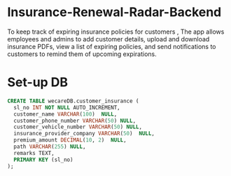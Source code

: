 # Insurance-Renewal-Radar-Backend
To keep track of expiring insurance policies for customers , The app allows employees and admins to add customer details, upload and download insurance PDFs, view a list of expiring policies, and send notifications to customers to remind them of upcoming expirations.

# Set-up DB

```sql
CREATE TABLE wecareDB.customer_insurance (
  sl_no INT NOT NULL AUTO_INCREMENT,
  customer_name VARCHAR(100)  NULL,
  customer_phone_number VARCHAR(50) NULL,
  customer_vehicle_number VARCHAR(50) NULL,
  insurance_provider_company VARCHAR(50)  NULL,
  premium_amount DECIMAL(10, 2)  NULL,
  path VARCHAR(255) NULL,
  remarks TEXT,
  PRIMARY KEY (sl_no)
);

```


